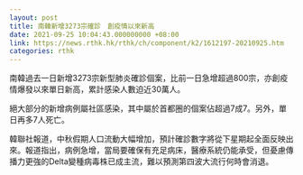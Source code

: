 ```yaml
---
layout: post
title: 南韓新增3273宗確診　創疫情以來新高
date: 2021-09-25 10:04:43.000000000 +08:00
link: https://news.rthk.hk/rthk/ch/component/k2/1612197-20210925.htm
categories: rthk
---
```


南韓過去一日新增3273宗新型肺炎確診個案，比前一日急增超過800宗，亦創疫情爆發以來單日新高，累計感染人數迫近30萬人。

絕大部分的新增病例屬社區感染，其中屬於首都圈的個案佔超過7成7。另外，單日再多7人死亡。

韓聯社報道，中秋假期人口流動大幅增加，預計確診數字將從下星期起全面反映出來。報道指出，病例急增，當局要確保有充足病床，醫療系統仍能承受，但憂慮傳播力更強的Delta變種病毒株已成主流，難以預測第四波大流行何時會消退。
